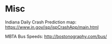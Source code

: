 # Misc

Indiana Daily Crash Prediction map: https://www.in.gov/isp/ispCrashApp/main.html

MBTA Bus Speeds: http://bostonography.com/bus/
